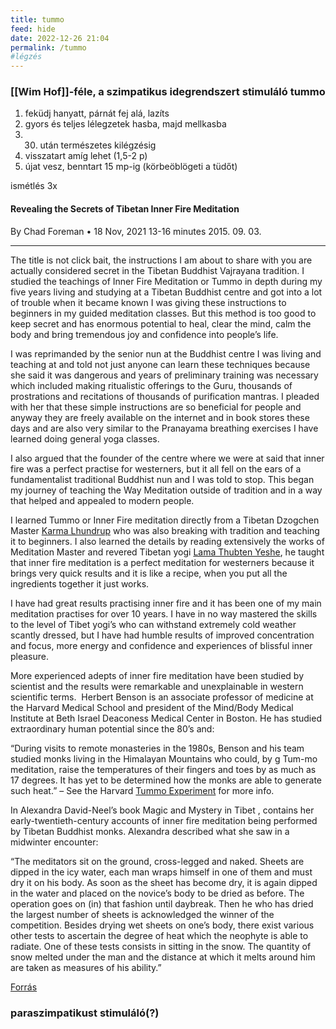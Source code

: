 ```yaml
---
title: tummo
feed: hide
date: 2022-12-26 21:04
permalink: /tummo
#légzés
---
```


### [[Wim Hof]]-féle, a szimpatikus idegrendszert stimuláló tummo

1. feküdj hanyatt, párnát fej alá, lazíts
2. gyors és teljes lélegzetek hasba, majd mellkasba
3. 30. után természetes kilégzésig
4. visszatart amíg lehet (1,5-2 p)
5. újat vesz, benntart 15 mp-ig (körbeöblögeti a tüdőt)

ismétlés 3x

#### Revealing the Secrets of Tibetan Inner Fire Meditation

By Chad Foreman • 18 Nov, 2021
13-16 minutes 2015. 09. 03.

---

The title is not click bait, the instructions I am about to share with you are actually considered secret in the Tibetan Buddhist Vajrayana tradition. I studied the teachings of Inner Fire Meditation or Tummo in depth during my five years living and studying at a Tibetan Buddhist centre and got into a lot of trouble when it became known I was giving these instructions to beginners in my guided meditation classes. But this method is too good to keep secret and has enormous potential to heal, clear the mind, calm the body and bring tremendous joy and confidence into people’s life.

I was reprimanded by the senior nun at the Buddhist centre I was living and teaching at and told not just anyone can learn these techniques because she said it was dangerous and years of preliminary training was necessary which included making ritualistic offerings to the Guru, thousands of prostrations and recitations of thousands of purification mantras. I pleaded with her that these simple instructions are so beneficial for people and anyway they are freely available on the internet and in book stores these days and are also very similar to the Pranayama breathing exercises I have learned doing general yoga classes.

I also argued that the founder of the centre where we were at said that inner fire was a perfect practise for westerners, but it all fell on the ears of a fundamentalist traditional Buddhist nun and I was told to stop. This began my journey of teaching the Way Meditation outside of tradition and in a way that helped and appealed to modern people.

I learned Tummo or Inner Fire meditation directly from a Tibetan Dzogchen Master [Karma Lhundrup](https://www.facebook.com/karma.lhundup.39) who was also breaking with tradition and teaching it to beginners. I also learned the details by reading extensively the works of Meditation Master and revered Tibetan yogi [Lama Thubten Yeshe](https://www.facebook.com/pages/Lama-Thubten-Yeshe/22826779476), he taught that inner fire meditation is a perfect meditation for westerners because it brings very quick results and it is like a recipe, when you put all the ingredients together it just works.

I have had great results practising inner fire and it has been one of my main meditation practises for over 10 years. I have in no way mastered the skills to the level of Tibet yogi’s who can withstand extremely cold weather scantly dressed, but I have had humble results of improved concentration and focus, more energy and confidence and experiences of blissful inner pleasure.

More experienced adepts of inner fire meditation have been studied by scientist and the results were remarkable and unexplainable in western scientific terms.  Herbert Benson is an associate professor of medicine at the Harvard Medical School and president of the Mind/Body Medical Institute at Beth Israel Deaconess Medical Center in Boston. He has studied extraordinary human potential since the 80’s and:

“During visits to remote monasteries in the 1980s, Benson and his team studied monks living in the Himalayan Mountains who could, by g Tum-mo meditation, raise the temperatures of their fingers and toes by as much as 17 degrees. It has yet to be determined how the monks are able to generate such heat.” – See the Harvard [Tummo Experiment](https://news.harvard.edu/gazette/story/2002/04/meditation-changes-temperatures/) for more info.

In Alexandra David-Neel’s book Magic and Mystery in Tibet , contains her early-twentieth-century accounts of inner fire meditation being performed by Tibetan Buddhist monks. Alexandra described what she saw in a midwinter encounter:

“The meditators sit on the ground, cross-legged and naked. Sheets are dipped in the icy water, each man wraps himself in one of them and must dry it on his body. As soon as the sheet has become dry, it is again dipped in the water and placed on the novice’s body to be dried as before. The operation goes on (in) that fashion until daybreak. Then he who has dried the largest number of sheets is acknowledged the winner of the competition. Besides drying wet sheets on one’s body, there exist various other tests to ascertain the degree of heat which the neophyte is able to radiate. One of these tests consists in sitting in the snow. The quantity of snow melted under the man and the distance at which it melts around him are taken as measures of his ability.”

[Forrás](https://www.thewayofmeditation.com.au/revealing-the-secrets-of-tibetan-inner-fire-meditation)

### paraszimpatikust stimuláló(?)